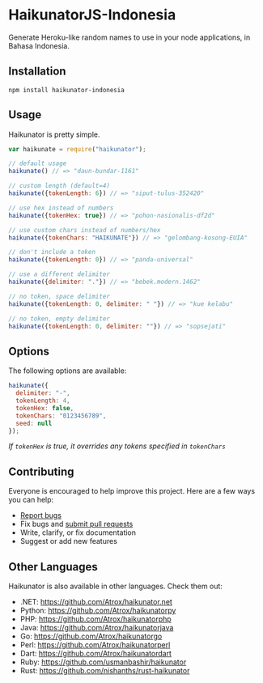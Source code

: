 # HaikunatorJS-Indonesia

Generate Heroku-like random names to use in your node applications, in Bahasa Indonesia.

## Installation

```
npm install haikunator-indonesia
```

## Usage

Haikunator is pretty simple.

```javascript
var haikunate = require("haikunator");

// default usage
haikunate() // => "daun-bundar-1161"

// custom length (default=4)
haikunate({tokenLength: 6}) // => "siput-tulus-352420"

// use hex instead of numbers
haikunate({tokenHex: true}) // => "pohon-nasionalis-df2d"

// use custom chars instead of numbers/hex
haikunate({tokenChars: "HAIKUNATE"}) // => "gelombang-kosong-EUIA"

// don't include a token
haikunate({tokenLength: 0}) // => "panda-universal"

// use a different delimiter
haikunate({delimiter: "."}) // => "bebek.modern.1462"

// no token, space delimiter
haikunate({tokenLength: 0, delimiter: " "}) // => "kue kelabu"

// no token, empty delimiter
haikunate({tokenLength: 0, delimiter: ""}) // => "sopsejati"
```

## Options

The following options are available:

```javascript
haikunate({
  delimiter: "-",
  tokenLength: 4,
  tokenHex: false,
  tokenChars: "0123456789",
  seed: null
});
```
*If ```tokenHex``` is true, it overrides any tokens specified in ```tokenChars```*

## Contributing

Everyone is encouraged to help improve this project. Here are a few ways you can help:

- [Report bugs](https://github.com/atrox/haikunatorjs/issues)
- Fix bugs and [submit pull requests](https://github.com/atrox/haikunatorjs/pulls)
- Write, clarify, or fix documentation
- Suggest or add new features

## Other Languages

Haikunator is also available in other languages. Check them out:

- .NET: https://github.com/Atrox/haikunator.net
- Python: https://github.com/Atrox/haikunatorpy
- PHP: https://github.com/Atrox/haikunatorphp
- Java: https://github.com/Atrox/haikunatorjava
- Go: https://github.com/Atrox/haikunatorgo
- Perl: https://github.com/Atrox/haikunatorperl
- Dart: https://github.com/Atrox/haikunatordart
- Ruby: https://github.com/usmanbashir/haikunator
- Rust: https://github.com/nishanths/rust-haikunator
